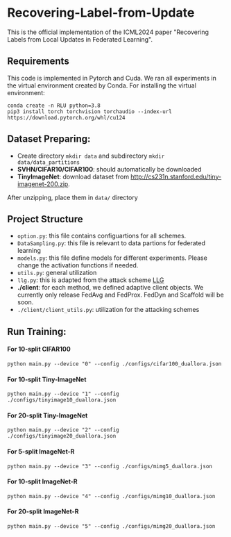 # Recovering-Label-from-Update
This is the official implementation of the ICML2024 paper "Recovering Labels from Local Updates in Federated Learning".

## Requirements
This code is implemented in Pytorch and Cuda. We ran all experiments in the virtual environment created by Conda.
For installing the virtual environment:
```
conda create -n RLU python=3.8
pip3 install torch torchvision torchaudio --index-url https://download.pytorch.org/whl/cu124
```

## Dataset Preparing:
* Create directory `mkdir data` and subdirectory `mkdir data/data_partitions`
* **SVHN/CIFAR10/CIFAR100**: should automatically be downloaded
* **TinyImageNet**: download dataset from http://cs231n.stanford.edu/tiny-imagenet-200.zip.
  
After unzipping, place them in `data/` directory

## Project Structure
* `option.py`: this file contains configuartions for all schemes. 
* `DataSampling.py`: this file is relevant to data partions for federated learning
* `models.py`: this file define models for different experiments. Please change the activation functions if needed.
* `utils.py`: general utilization 
* `llg.py`: this is adapted from the attack scheme [LLG](https://github.com/tklab-tud/LLG)
* **./client**: for each method, we defined adaptive client objects. We currently only release FedAvg and FedProx. FedDyn and Scaffold will be soon.
* `./client/client_utils.py`: utilization for the attacking schemes


## Run Training:
#### For 10-split CIFAR100
```
python main.py --device "0" --config ./configs/cifar100_duallora.json 
```

#### For 10-split Tiny-ImageNet

```
python main.py --device "1" --config ./configs/tinyimage10_duallora.json 
```

#### For 20-split Tiny-ImageNet

```
python main.py --device "2" --config ./configs/tinyimage20_duallora.json 
```

#### For 5-split ImageNet-R
```
python main.py --device "3" --config ./configs/mimg5_duallora.json 
```

#### For 10-split ImageNet-R

```
python main.py --device "4" --config ./configs/mimg10_duallora.json 
```

#### For 20-split ImageNet-R

```
python main.py --device "5" --config ./configs/mimg20_duallora.json 
```
